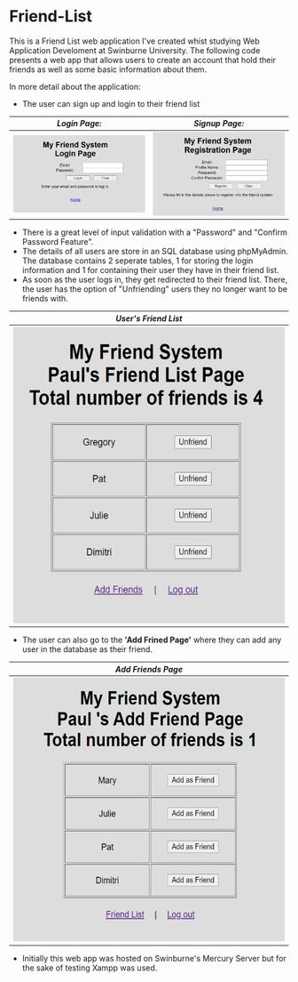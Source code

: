 # Friend-List

This is a Friend List web application I've created whist studying Web Application Develoment at Swinburne University.
The following code presents a web app that allows users to create an account that hold their friends as well as some 
basic information about them.

In more detail about the application:
* The user can sign up and login to their friend list

 _Login Page:_ | _Signup Page:_
-----------------------------------------------|---------------------------------------------------
<img src="https://github.com/PaulLafaz/Friend-List/blob/main/images/loginPage.PNG"> | <img src="https://github.com/PaulLafaz/Friend-List/blob/main/images/signupPage.PNG">

* There is a great level of input validation with a "Password" and "Confirm Password Feature".
* The details of all users are store in an SQL database using phpMyAdmin. The database contains 2 seperate tables, 1 for storing the login information
and 1 for containing their user they have in their friend list.
* As soon as the user logs in, they get redirected to their friend list. There, the user has the option of "Unfriending" users they no longer
want to be friends with.

 _User's Friend List_ |  
-----------------------------------------------| 
<img src="https://github.com/PaulLafaz/Friend-List/blob/main/images/friendList.PNG" width="544" height="534" /> |

* The user can also go to the **'Add Frined Page'** where they can add any user in the database as their friend.

_Add Friends Page_ |  
-----------------------------------------------| 
<img src="https://github.com/PaulLafaz/Friend-List/blob/main/images/addFriendList.PNG" width="550" height="475"/> |

* Initially this web app was hosted on Swinburne's Mercury Server but for the sake of testing Xampp was used.
